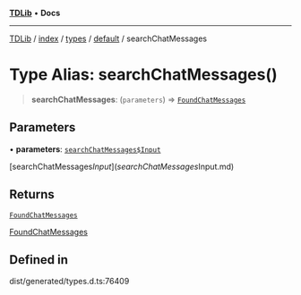 [**TDLib**](../../../../../../README.md) • **Docs**

***

[TDLib](../../../../../../modules.md) / [index](../../../../../README.md) / [types](../../../README.md) / [default](../README.md) / searchChatMessages

# Type Alias: searchChatMessages()

> **searchChatMessages**: (`parameters`) => [`FoundChatMessages`](FoundChatMessages.md)

## Parameters

• **parameters**: [`searchChatMessages$Input`](searchChatMessages$Input.md)

[searchChatMessages$Input](searchChatMessages$Input.md)

## Returns

[`FoundChatMessages`](FoundChatMessages.md)

[FoundChatMessages](FoundChatMessages.md)

## Defined in

dist/generated/types.d.ts:76409
